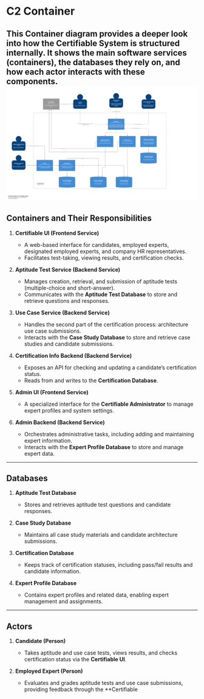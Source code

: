 # C2 Container

This Container diagram provides a deeper look into how the **Certifiable System** is structured internally. It shows the main software services (containers), the databases they rely on, and how each actor interacts with these components.
![img.png](img/c2-container.png)
---

## Containers and Their Responsibilities

1. **Certifiable UI (Frontend Service)**
    - A web-based interface for candidates, employed experts, designated employed experts, and company HR representatives.
    - Facilitates test-taking, viewing results, and certification checks.

2. **Aptitude Test Service (Backend Service)**
    - Manages creation, retrieval, and submission of aptitude tests (multiple-choice and short-answer).
    - Communicates with the **Aptitude Test Database** to store and retrieve questions and responses.

3. **Use Case Service (Backend Service)**
    - Handles the second part of the certification process: architecture use case submissions.
    - Interacts with the **Case Study Database** to store and retrieve case studies and candidate submissions.

4. **Certification Info Backend (Backend Service)**
    - Exposes an API for checking and updating a candidate’s certification status.
    - Reads from and writes to the **Certification Database**.

5. **Admin UI (Frontend Service)**
    - A specialized interface for the **Certifiable Administrator** to manage expert profiles and system settings.

6. **Admin Backend (Backend Service)**
    - Orchestrates administrative tasks, including adding and maintaining expert information.
    - Interacts with the **Expert Profile Database** to store and manage expert data.

---

## Databases

1. **Aptitude Test Database**
    - Stores and retrieves aptitude test questions and candidate responses.

2. **Case Study Database**
    - Maintains all case study materials and candidate architecture submissions.

3. **Certification Database**
    - Keeps track of certification statuses, including pass/fail results and candidate information.

4. **Expert Profile Database**
    - Contains expert profiles and related data, enabling expert management and assignments.

---

## Actors

1. **Candidate (Person)**
    - Takes aptitude and use case tests, views results, and checks certification status via the **Certifiable UI**.

2. **Employed Expert (Person)**
    - Evaluates and grades aptitude tests and use case submissions, providing feedback through the **Certifiable 

